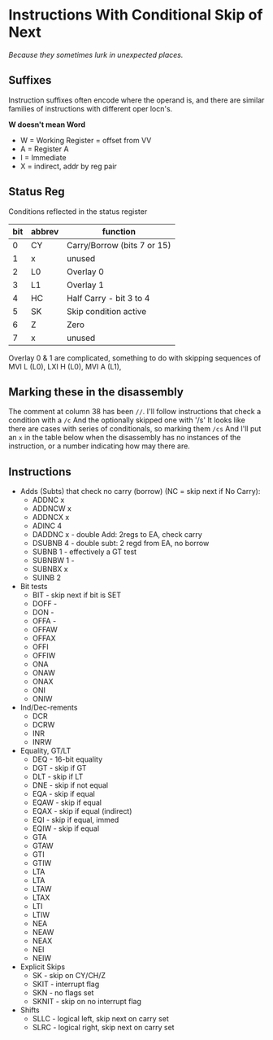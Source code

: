 # Instructions With Conditional Skip of Next

_Because they sometimes lurk in unexpected places._

## Suffixes

Instruction suffixes often encode where the operand is, and there are similar families of instructions with different oper locn's.

**W doesn't mean Word**

* W = Working Register = offset from VV
* A = Register A
* I = Immediate
* X = indirect, addr by reg pair

## Status Reg

Conditions reflected in the status register

|bit|abbrev|function|
|---|------|--------|
|0  |CY    |Carry/Borrow (bits 7 or 15) |
|1  |x     |unused  |
|2  |L0    |Overlay 0 |
|3  |L1    |Overlay 1 |
|4  |HC    |Half Carry - bit 3 to 4 |
|5  |SK    |Skip condition active |
|6  |Z     |Zero |
|7  |x     |unused |

Overlay 0 & 1 are complicated, something to do with skipping sequences of MVI L (L0), LXI H (L0), MVI A (L1),  

## Marking these in the disassembly

The comment at column 38 has been `//`.
I'll follow instructions that check a condition with a `/c`
And the optionally skipped one with '/s'
It looks like there are cases with series of conditionals, so marking them `/cs`
And I'll put an `x` in the table below when the disassembly has no instances of the instruction, or a number indicating how may there are.
## Instructions

* Adds (Subts) that check no carry (borrow) (NC = skip next if No Carry):
	* ADDNC x
	* ADDNCW x
	* ADDNCX x
	* ADINC 4
	* DADDNC x - double Add: 2regs to EA, check carry
	* DSUBNB 4 - double subt: 2 regd from EA, no borrow
	* SUBNB 1 - effectively a GT test
	* SUBNBW 1 -
	* SUBNBX x
	* SUINB 2
* Bit tests
	* BIT - skip next if bit is SET
	* DOFF -
	* DON -
	* OFFA -
	* OFFAW
	* OFFAX
	* OFFI
	* OFFIW
	* ONA
	* ONAW
	* ONAX
	* ONI
	* ONIW
* Ind/Dec-rements
	* DCR
	* DCRW
	* INR
	* INRW
* Equality, GT/LT
	* DEQ - 16-bit equality
	* DGT - skip if GT
	* DLT - skip if LT
	* DNE - skip if not equal
	* EQA - skip if equal
	* EQAW - skip if equal
	* EQAX - skip if equal (indirect)
	* EQI - skip if equal, immed
	* EQIW - skip if equal
	* GTA
	* GTAW
	* GTI
	* GTIW
	* LTA
	* LTA
	* LTAW
	* LTAX
	* LTI
	* LTIW
	* NEA
	* NEAW
	* NEAX
	* NEI
	* NEIW
* Explicit Skips
	* SK - skip on CY/CH/Z
	* SKIT - interrupt flag
	* SKN - no flags set
	* SKNIT - skip on no interrupt flag
* Shifts
	* SLLC - logical left, skip next on carry set
	* SLRC - logical right, skip next on carry set
